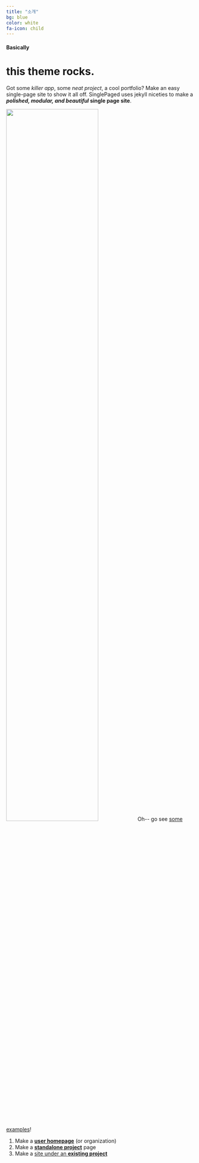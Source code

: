 ```yaml
---
title: "소개"
bg: blue
color: white
fa-icon: child
---
```


#### Basically

# this theme rocks.

Got some *killer app*, some *neat project*, a cool portfolio? Make an easy single-page site to show it all off. SinglePaged uses jekyll niceties to make a ***polished, modular, and beautiful* single page site**.

<img src="https://user-images.githubusercontent.com/11792345/29740102-da7eecbc-8a89-11e7-9193-5d82291de56d.png
" width="70%" heigth="70%">Oh-- go see [some examples](https://github.com/t413/SinglePaged#fancy-jekyll-powered-single-page-site)!


1. Make a [**user homepage**](#setup-as-user-homepage) (or organization)
2. Make a [**standalone project**](#setup-as-standalone-project-page) page
3. Make a [site under an **existing project**](#setup-inside-existing-project)
